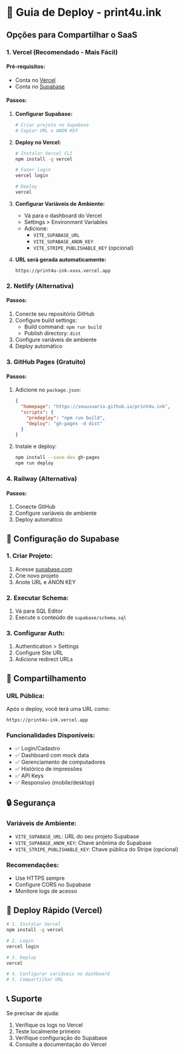 # 🚀 Guia de Deploy - print4u.ink

## Opções para Compartilhar o SaaS

### 1. **Vercel (Recomendado - Mais Fácil)**

#### Pré-requisitos:
- Conta no [Vercel](https://vercel.com)
- Conta no [Supabase](https://supabase.com)

#### Passos:

1. **Configurar Supabase:**
   ```bash
   # Criar projeto no Supabase
   # Copiar URL e ANON KEY
   ```

2. **Deploy no Vercel:**
   ```bash
   # Instalar Vercel CLI
   npm install -g vercel
   
   # Fazer login
   vercel login
   
   # Deploy
   vercel
   ```

3. **Configurar Variáveis de Ambiente:**
   - Vá para o dashboard do Vercel
   - Settings > Environment Variables
   - Adicione:
     - `VITE_SUPABASE_URL`
     - `VITE_SUPABASE_ANON_KEY`
     - `VITE_STRIPE_PUBLISHABLE_KEY` (opcional)

4. **URL será gerada automaticamente:**
   ```
   https://print4u-ink-xxxx.vercel.app
   ```

### 2. **Netlify (Alternativa)**

#### Passos:
1. Conecte seu repositório GitHub
2. Configure build settings:
   - Build command: `npm run build`
   - Publish directory: `dist`
3. Configure variáveis de ambiente
4. Deploy automático

### 3. **GitHub Pages (Gratuito)**

#### Passos:
1. Adicione no `package.json`:
   ```json
   {
     "homepage": "https://seuusuario.github.io/print4u.ink",
     "scripts": {
       "predeploy": "npm run build",
       "deploy": "gh-pages -d dist"
     }
   }
   ```

2. Instale e deploy:
   ```bash
   npm install --save-dev gh-pages
   npm run deploy
   ```

### 4. **Railway (Alternativa)**

#### Passos:
1. Conecte GitHub
2. Configure variáveis de ambiente
3. Deploy automático

## 🔧 Configuração do Supabase

### 1. Criar Projeto:
1. Acesse [supabase.com](https://supabase.com)
2. Crie novo projeto
3. Anote URL e ANON KEY

### 2. Executar Schema:
1. Vá para SQL Editor
2. Execute o conteúdo de `supabase/schema.sql`

### 3. Configurar Auth:
1. Authentication > Settings
2. Configure Site URL
3. Adicione redirect URLs

## 📱 Compartilhamento

### URL Pública:
Após o deploy, você terá uma URL como:
```
https://print4u-ink.vercel.app
```

### Funcionalidades Disponíveis:
- ✅ Login/Cadastro
- ✅ Dashboard com mock data
- ✅ Gerenciamento de computadores
- ✅ Histórico de impressões
- ✅ API Keys
- ✅ Responsivo (mobile/desktop)

## 🔒 Segurança

### Variáveis de Ambiente:
- `VITE_SUPABASE_URL`: URL do seu projeto Supabase
- `VITE_SUPABASE_ANON_KEY`: Chave anônima do Supabase
- `VITE_STRIPE_PUBLISHABLE_KEY`: Chave pública do Stripe (opcional)

### Recomendações:
- Use HTTPS sempre
- Configure CORS no Supabase
- Monitore logs de acesso

## 🚀 Deploy Rápido (Vercel)

```bash
# 1. Instalar Vercel
npm install -g vercel

# 2. Login
vercel login

# 3. Deploy
vercel

# 4. Configurar variáveis no dashboard
# 5. Compartilhar URL
```

## 📞 Suporte

Se precisar de ajuda:
1. Verifique os logs no Vercel
2. Teste localmente primeiro
3. Verifique configuração do Supabase
4. Consulte a documentação do Vercel 